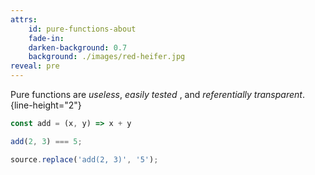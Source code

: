 ```yaml
---
attrs:
    id: pure-functions-about
    fade-in:
    darken-background: 0.7
    background: ./images/red-heifer.jpg
reveal: pre
---
```


Pure functions are *useless*, *easily tested*
, and *referentially transparent*. {line-height="2"}

```js
const add = (x, y) => x + y

add(2, 3) === 5;

source.replace('add(2, 3)', '5');
```

